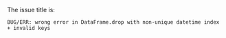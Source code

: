 The issue title is:

```text
BUG/ERR: wrong error in DataFrame.drop with non-unique datetime index + invalid keys
```
